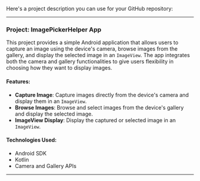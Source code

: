 Here's a project description you can use for your GitHub repository:

---

### Project: ImagePickerHelper App

This project provides a simple Android application that allows users to capture an image using the device's camera, browse images from the gallery, and display the selected image in an `ImageView`. The app integrates both the camera and gallery functionalities to give users flexibility in choosing how they want to display images.

#### Features:
- **Capture Image**: Capture images directly from the device's camera and display them in an `ImageView`.
- **Browse Images**: Browse and select images from the device's gallery and display the selected image.
- **ImageView Display**: Display the captured or selected image in an `ImageView`.

#### Technologies Used:
- Android SDK
- Kotlin
- Camera and Gallery APIs

---

